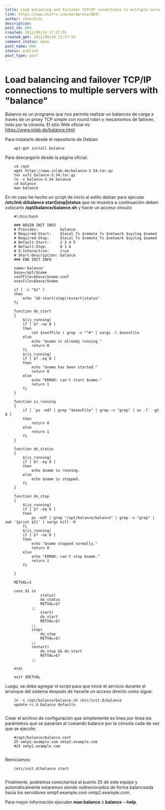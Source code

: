 ```yaml
---
title: Load balancing and failover TCP/IP connections to multiple servers with "balance"
link: https://www.olafrv.com/wordpress/804/
author: chanchito
description: 
post_id: 804
created: 2011/09/14 17:27:55
created_gmt: 2011/09/14 21:57:55
comment_status: open
post_name: 804
status: publish
post_type: post
---
```


# Load balancing and failover TCP/IP connections to multiple servers with "balance"

Balance es un programa que nos permite realizar un balanceo de carga a través de un proxy TCP simple con round robin y mecanismos de failover, todo por la cónsola. El sitio Web oficial es: <https://www.inlab.de/balance.html>
 

Para instalarlo desde el repositorio de Debian: 
    
    
``` 
    apt-get install balance
``` 
    

Para descargarlo desde la página oficial: 
    
    
``` 
    cd /opt
    wget https://www.inlab.de/balance-3.54.tar.gz
    tar xvfz balance-3.54.tar.gz
    ln -s balance-3.54 balance
    cd balance
    man balance
``` 
    

En mi caso he hecho un script de inicio al estilo debian para ejecutar **/etc/init.d/balance start|stop|status** que se muestra a continuación deben colocarlo **/opt/balance/balance.sh** y hacer un acceso vínculo: 
    
    
``` 
    #!/bin/bash
    
    ### BEGIN INIT INFO
    # Provides:          balance
    # Required-Start:    $local_fs $remote_fs $network $syslog $named
    # Required-Stop:     $local_fs $remote_fs $network $syslog $named
    # Default-Start:     2 3 4 5
    # Default-Stop:      0 1 6
    # X-Interactive:     true
    # Short-Description: balance
    ### END INIT INFO
    
    name='balance'
    base=/opt/$name
    confFile=$base/$name.conf
    execFile=$base/$name
    
    if [ -z "$1" ]
    then
    	echo "$0 start|stop|restart|status"
    fi
    
    function do_start
    {
    	$(is_running)
    	if [ $? -ne 0 ]
    	then
    		cat $confFile | grep -v "^#" | xargs -l $execFile
    	else
    		echo "$name is already running."
    		return 0
    	fi
    	$(is_running)
    	if [ $? -eq 0 ]
    	then 
    		echo "$name has been started."
    		return 0
    	else
    		echo "ERROR: can't start $name."
    		return 1
    	fi
    }
    
    function is_running
    {
    	if [ `ps -edf | grep "$execFile" | grep -v "grep" | wc -l` -gt 0 ]
    	then
    		return 0
    	else
    		return 1
    	fi
    }
    
    function do_status
    {
    	$(is_running)
    	if [ $? -eq 0 ]
    	then
    		echo $name is running.
    	else
    		echo $name is stopped.
    	fi
    }
    
    function do_stop
    {
    	$(is_running)
    	if [ $? -eq 0 ]
    	then
    		ps -edf | grep "/opt/balance/balance" | grep -v "grep" | awk '{print $2}' | xargs kill -9
    	fi
    	$(is_running)
    	if [ $? -ne 0 ]
    	then 
    		echo "$name stopped normally."
    		return 0
    	else
    		echo "ERROR: can't stop $name."
    		return 1
    	fi
    
    }
    
    RETVAL=1
    
    case $1 in
    	        status)
    			do_status
    			RETVAL=$?
    		;;
    	        start)
    			do_start
    			RETVAL=$?
    		;;
    		stop)
    			do_stop
    			RETVAL=$?
    		;;
    		restart)
    			do_stop && do_start
    			RETVAL=$?
    		;;	
    	
    esac
    
    exit $RETVAL
``` 

Luego, se debe agregar el script para que inicie el servicio durante el arranque del sistema después de hacerle un acceso directo como sigue: 
    
    
``` 
    ln -s /opt/balance/balance.sh /etc/init.d/balance
    update-rc.d balance defaults
    
``` 

Crear el archivo de configuración que simplemente es linea por línea los parámetros que se pasarían al comando balance por la cónsola cada de vez que se ejecute: 
    
    
``` 
    #/opt/balance/balance.conf
    25 smtp1.example.com smtp2.example.com
    #25 smtp1.example.com
    
``` 

Reiniciamos: 
    
    
``` 
    /etc/init.d/balance start
    
``` 

Finalmente, podremos conectarnos al puerto 25 de este equipo y automáticamente estaremos siendo redirecionados de forma balanceada hacia los servidores smtp1.example.com smtp2.example.com. 

Para mayor información ejecuten **man balance** ó **balance --help**.

